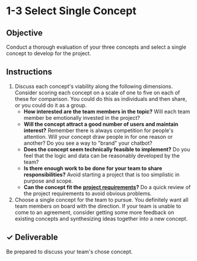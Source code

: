 # 1-3 Select Single Concept

## Objective

Conduct a thorough evaluation of your three concepts and select a single concept to develop for the project.

## Instructions

1. Discuss each concept's viability along the following dimensions. Consider scoring each concept on a scale of one to five on each of these for comparison. You could do this as individuals and then share, or you could do it as a group.
   * **How interested are the team members in the topic?** Will each team member be emotionally invested in the project?
   * **Will the concept attract a good number of users and maintain interest?** Remember there is always competition for people's attention. Will your concept draw people in for one reason or another? Do you see a way to "brand" your chatbot?
   * **Does the concept seem technically feasible to implement?** Do you feel that the logic and data can be reasonably developed by the team?
   * **Is there enough work to be done for your team to share responsibilities?** Avoid starting a project that is too simplistic in purpose and scope.
   * **Can the concept fit the** [**project requirements**](../team-project-outline.md)**?** Do a quick review of the project requirements to avoid obvious problems.
2. Choose a single concept for the team to pursue. You definitely want all team members on board with the direction. If your team is unable to come to an agreement, consider getting some more feedback on existing concepts and synthesizing ideas together into a new concept.

## ✓ Deliverable

Be prepared to discuss your team's chose concept.

